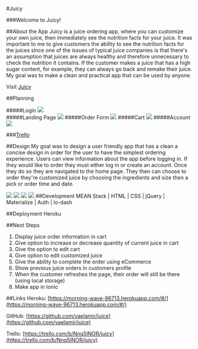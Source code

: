 #Juicy

###Welcome to Juicy!

##About the App
Juicy is a juice ordering app, where you can customize your own juice, then immediately see the nutrition facts for your juice. It was important to me to give customers the ability to see the nutrition facts for the juices since one of the issues of typical juice companies is that there's an assumption that juices are always healthy and therefore unnecessary to check the nutrition it contains. If the customer makes a juice that has a high sugar content, for example, they can always go back and remake their juice. My goal was to make a clean and practical app that can be used by anyone.

Visit [Juicy](https://morning-wave-96713.herokuapp.com/#/)

##Planning

#####Login
![](https://i.imgur.com/z7KKtsG.png)  
#####Landing Page
![](https://i.imgur.com/8jYyrQu.png)
#####Order Form
![](https://i.imgur.com/sTSbGJN.png)
#####Cart
![](https://i.imgur.com/FqjIRM5.png)
#####Account
![](https://i.imgur.com/odAM7A4.png)

###[Trello](https://trello.com/b/Nnq5INOR/juicy)

##Design
My goal was to design a user friendly app that has a clean a concise design in order for the user to have the simplest ordering experience. Users can view information about the app before logging in. If they would like to order they must either log in or create an account. Once they do so they are navigated to the home page. They then can choose to order they're customized juice by choosing the ingredients and size then a pick or order time and date. 

![](https://i.imgur.com/qAkt04x.png)
![](https://i.imgur.com/w7hbdYK.png)
![](https://i.imgur.com/RdxgOgH.png)
![](https://i.imgur.com/00CiYZ8.png)
##Development
MEAN Stack | HTML | CSS | jQuery | Materialize | Auth | lo-dash

##Deployment
Heroku

##Next Steps
1. Display juice order information in cart
2. Give option to increase or decrease quantity of current juice in cart
3. Give the option to edit cart
4. Give option to edit customized juice
5. Give the ability to complete the order using eCommerce
6. Show previous juice orders in customers profile
7. When the customer refreshes the page, their order will still be there (using local storage)
8. Make app in Ionic

##Links
Heroku: [https://morning-wave-96713.herokuapp.com/#/](https://morning-wave-96713.herokuapp.com/#/) 

GitHub: [https://github.com/yaelamir/juice](https://github.com/yaelamir/juice)  

Trello: [https://trello.com/b/Nnq5INOR/juicy](https://trello.com/b/Nnq5INOR/juicy)